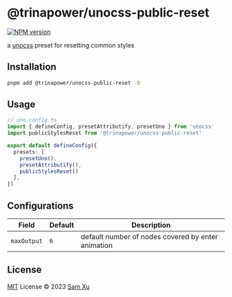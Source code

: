# @trinapower/unocss-public-reset

[![NPM version](https://img.shields.io/npm/v/@trinapower/unocss-public-reset?color=a1b858&label=)](https://www.npmjs.com/package/@trinapower/unocss-public-reset) 

a [unocss](https://github.com/unocss/unocss) preset for resetting common styles

## Installation

```bash
pnpm add @trinapower/unocss-public-reset -D
```

## Usage

```ts
// uno.config.ts
import { defineConfig, presetAttributify, presetUno } from 'unocss'
import publicStylesReset from '@trinapower/unocss-public-reset'

export default defineConfig({
  presets: [
    presetUno(),
    presetAttributify(),
    publicStylesReset()
  ],
})
```

## Configurations

|Field|Default|Description|
|--|--|--|
|`maxOutput`|`6`|default number of nodes covered by enter animation|

## License

[MIT](./LICENSE) License © 2023 [Sam Xu](https://github.com/didengren)